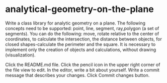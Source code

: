 # analytical-geometry-on-the-plane

Write a class library for analytic geometry on a plane.
   The following concepts need to be supported: 
point, line, segment, ray,polygon (a set of segments).
   You can do the following: 
move, rotate relative to the center of coordinates, 
to calculate the intersection, the distance between objects, 
for closed shapes-calculate the perimeter and the square.
It is necessary to implement only the creation of objects and calculations, without drawing (visualization).

Click the README.md file.
Click the  pencil icon in the upper right corner of the file view to edit.
In the editor, write a bit about yourself.
Write a commit message that describes your changes.
Click Commit changes button.
